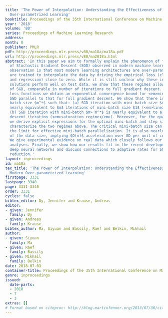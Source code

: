 ```yaml
---
title: 'The Power of Interpolation: Understanding the Effectiveness of SGD in Modern
  Over-parametrized Learning'
booktitle: Proceedings of the 35th International Conference on Machine Learning
year: '2018'
volume: '80'
series: Proceedings of Machine Learning Research
address: 
month: 0
publisher: PMLR
pdf: http://proceedings.mlr.press/v80/ma18a/ma18a.pdf
url: http://proceedings.mlr.press/v80/ma2018a.html
abstract: 'In this paper we aim to formally explain the phenomenon of fast convergence
  of Stochastic Gradient Descent (SGD) observed in modern machine learning. The key
  observation is that most modern learning architectures are over-parametrized and
  are trained to interpolate the data by driving the empirical loss (classification
  and regression) close to zero. While it is still unclear why these interpolated
  solutions perform well on test data, we show that these regimes allow for fast convergence
  of SGD, comparable in number of iterations to full gradient descent. For convex
  loss functions we obtain an exponential convergence bound for <em>mini-batch</em>
  SGD parallel to that for full gradient descent. We show that there is a critical
  batch size $m^*$ such that: (a) SGD iteration with mini-batch size $m\leq m^*$ is
  nearly equivalent to $m$ iterations of mini-batch size $1$ (<em>linear scaling regime</em>).
  (b) SGD iteration with mini-batch $m> m^*$ is nearly equivalent to a full gradient
  descent iteration (<em>saturation regime</em>). Moreover, for the quadratic loss,
  we derive explicit expressions for the optimal mini-batch and step size and explicitly
  characterize the two regimes above. The critical mini-batch size can be viewed as
  the limit for effective mini-batch parallelization. It is also nearly independent
  of the data size, implying $O(n)$ acceleration over GD per unit of computation.
  We give experimental evidence on real data which closely follows our theoretical
  analyses. Finally, we show how our results fit in the recent developments in training
  deep neural networks and discuss connections to adaptive rates for SGD and variance
  reduction.'
layout: inproceedings
id: ma18a
tex_title: 'The Power of Interpolation: Understanding the Effectiveness of {SGD} in
  Modern Over-parametrized Learning'
firstpage: 3331
lastpage: 3340
page: 3331-3340
order: 3331
cycles: false
bibtex_editor: Dy, Jennifer and Krause, Andreas
editor:
- given: Jennifer
  family: Dy
- given: Andreas
  family: Krause
bibtex_author: Ma, Siyuan and Bassily, Raef and Belkin, Mikhail
author:
- given: Siyuan
  family: Ma
- given: Raef
  family: Bassily
- given: Mikhail
  family: Belkin
date: 2018-07-03
container-title: Proceedings of the 35th International Conference on Machine Learning
genre: inproceedings
issued:
  date-parts:
  - 2018
  - 7
  - 3
extras: []
# Format based on citeproc: http://blog.martinfenner.org/2013/07/30/citeproc-yaml-for-bibliographies/
---
```

